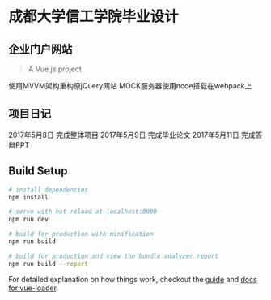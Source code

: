 # 成都大学信工学院毕业设计
## 企业门户网站

> A Vue.js project

使用MVVM架构重构原jQuery网站
MOCK服务器使用node搭载在webpack上

## 项目日记

2017年5月8日  完成整体项目
2017年5月9日  完成毕业论文
2017年5月11日 完成答辩PPT

## Build Setup

``` bash
# install dependencies
npm install

# serve with hot reload at localhost:8080
npm run dev

# build for production with minification
npm run build

# build for production and view the bundle analyzer report
npm run build --report
```

For detailed explanation on how things work, checkout the [guide](http://vuejs-templates.github.io/webpack/) and [docs for vue-loader](http://vuejs.github.io/vue-loader).
